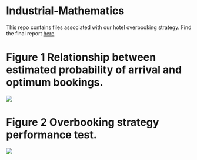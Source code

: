 # Industrial-Mathematics

This repo contains files associated with our hotel overbooking strategy. Find the final report [here](https://github.com/despresj/Industrial-Mathematics/blob/main/report/MTH843_proj.pdf)


# Figure 1 Relationship between estimated probability of arrival and optimum bookings.
![](Industrial-Mathematics/R/figures/Figure1.png)

# Figure 2 Overbooking strategy performance test.
![](Industrial-Mathematics/R/figures/Figure2.png)
